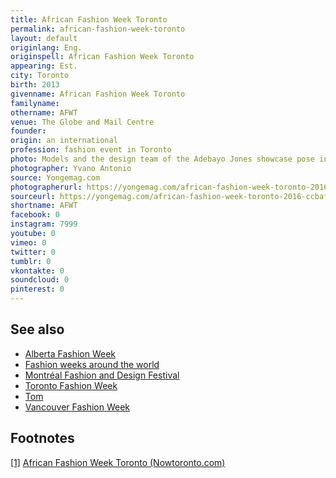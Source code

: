 ```yaml
---
title: African Fashion Week Toronto
permalink: african-fashion-week-toronto
layout: default
originlang: Eng.
originspell: African Fashion Week Toronto
appearing: Est.
city: Toronto
birth: 2013
givenname: African Fashion Week Toronto
familyname:
othername: AFWT
venue: The Globe and Mail Centre
founder:
origin: an international
profession: fashion event in Toronto
photo: Models and the design team of the Adebayo Jones showcase pose in a freight elevator at the Design Exchange on August 21
photographer: Yvano Antonio
source: Yongemag.com
photographerurl: https://yongemag.com/african-fashion-week-toronto-2016-ccbaf0a51d01
sourceurl: https://yongemag.com/african-fashion-week-toronto-2016-ccbaf0a51d01
shortname: AFWT
facebook: 0
instagram: 7999
youtube: 0
vimeo: 0
twitter: 0
tumblr: 0
vkontakte: 0
soundcloud: 0
pinterest: 0
---
```


<!---
To edit top block see
icon "Meta Data"
on right menu
Full edit instructions
{{ site.url }}/edit
-->

## See also

+ [Alberta Fashion Week](alberta-fashion-week)
+ [Fashion weeks around the world](fashion-weeks-around-the-world)
+ [Montréal Fashion and Design Festival](montreal-fashion-and-design-festival)
+ [Toronto Fashion Week](toronto-fashion-week)
+ [Tom](tom)
+ [Vancouver Fashion Week](vancouver-fashion-week)

## Footnotes

[[1]](#a1) <span id="f1"></span> [African Fashion Week Toronto (Nowtoronto.com)](https://nowtoronto.com/events/African-Fashion-Week-Toronto-80bf1f91/)
